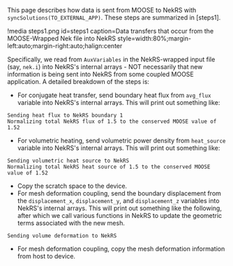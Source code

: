This page describes how data is sent from MOOSE to NekRS with
`syncSolutions(TO_EXTERNAL_APP)`.
These steps are summarized in [steps1].

!media steps1.png
  id=steps1
  caption=Data transfers that occur from the MOOSE-Wrapped Nek file into NekRS
  style=width:80%;margin-left:auto;margin-right:auto;halign:center

Specifically, we read from
`AuxVariables` in the NekRS-wrapped input file (say, `nek.i`) into NekRS's
internal arrays - NOT necessarily that new information is being sent into
NekRS from some coupled MOOSE application. A detailed breakdown of the steps is:

- For conjugate heat transfer, send boundary heat flux from `avg_flux` variable into NekRS's internal arrays. This will print out something like:

```
Sending heat flux to NekRS boundary 1
Normalizing total NekRS flux of 1.5 to the conserved MOOSE value of 1.52
```

- For volumetric heating, send volumetric power density from `heat_source` variable into NekRS's internal arrays. This will print out something like:

```
Sending volumetric heat source to NekRS
Normalizing total NekRS heat source of 1.5 to the conserved MOOSE value of 1.52
```

- Copy the scratch space to the device.
- For mesh deformation coupling, send the boundary displacement from the `displacement_x`, `displacement_y`, and `displacement_z` variables into NekRS's internal arrays. This will print out something like the following, after which we call various functions in NekRS to update the geometric terms associated with the new mesh.

```
Sending volume deformation to NekRS
```

- For mesh deformation coupling, copy the mesh deformation information from host to device.
